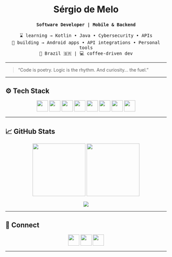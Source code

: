 <h1 align="center">Sérgio de Melo</h1>
<h3 align="center"><code>Software Developer | Mobile & Backend</code></h3>

<p align="center">
  <samp>⌛ learning → Kotlin • Java • Cybersecurity • APIs</samp><br/>
  <samp>🚧 building → Android apps • API integrations • Personal tools</samp><br/>
  <samp>📍 Brazil 🇧🇷 | 💻 coffee-driven dev</samp>
</p>

---

> “Code is poetry. Logic is the rhythm. And curiosity... the fuel.”

---

## ⚙️ Tech Stack
<p align="center">
  <img src="https://cdn.jsdelivr.net/gh/devicons/devicon/icons/kotlin/kotlin-original.svg" height="35" />
  <img src="https://cdn.jsdelivr.net/gh/devicons/devicon/icons/java/java-original.svg" height="35" />
  <img src="https://cdn.jsdelivr.net/gh/devicons/devicon/icons/androidstudio/androidstudio-original.svg" height="35" />
  <img src="https://cdn.jsdelivr.net/gh/devicons/devicon/icons/git/git-original.svg" height="35" />
  <img src="https://cdn.jsdelivr.net/gh/devicons/devicon/icons/mysql/mysql-original.svg" height="35" />
  <img src="https://cdn.jsdelivr.net/gh/devicons/devicon/icons/linux/linux-original.svg" height="35" />
  <img src="https://cdn.jsdelivr.net/gh/devicons/devicon/icons/spring/spring-original.svg" height="35" />
  <img src="https://cdn.jsdelivr.net/gh/devicons/devicon/icons/figma/figma-original.svg" height="35" />
</p>

---

## 📈 GitHub Stats
<p align="center">
  <img src="https://github-readme-stats.vercel.app/api?username=D1MELLO&show_icons=true&theme=radical&hide_border=true" height="165">
  <img src="https://github-readme-stats.vercel.app/api/top-langs/?username=D1MELLO&layout=compact&theme=radical&hide_border=true" height="165">
</p>

<p align="center">
  <img src="https://github-readme-streak-stats.herokuapp.com/?user=D1MELLO&theme=radical&hide_border=true" />
</p>

---

## 🔗 Connect
<p align="center">
  <a href="https://www.linkedin.com/in/srdimello/" target="_blank"><img src="https://skillicons.dev/icons?i=linkedin" height="35"/></a>
  <a href="mailto:sergio.dimello22@gmail.com"><img src="https://skillicons.dev/icons?i=gmail" height="35"/></a>
  <a href="https://github.com/D1MELLO" target="_blank"><img src="https://skillicons.dev/icons?i=github" height="35"/></a>
</p>

---
